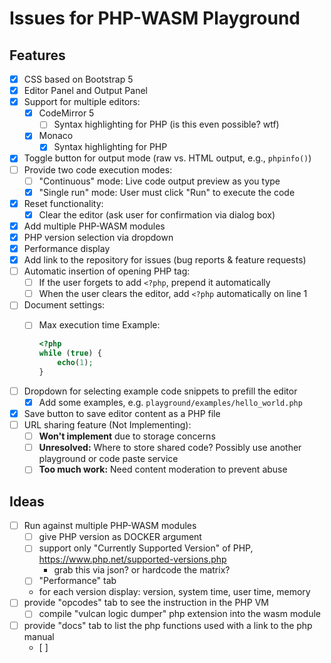 # Issues for PHP-WASM Playground

## Features

- [x] CSS based on Bootstrap 5
- [x] Editor Panel and Output Panel
- [x] Support for multiple editors:
  - [x] CodeMirror 5
    - [ ] Syntax highlighting for PHP (is this even possible? wtf)
  - [x] Monaco
    - [x] Syntax highlighting for PHP
- [x] Toggle button for output mode (raw vs. HTML output, e.g., `phpinfo()`)
- [ ] Provide two code execution modes:
  - [ ] "Continuous" mode: Live code output preview as you type
  - [x] "Single run" mode: User must click "Run" to execute the code
- [x] Reset functionality:
  - [x] Clear the editor (ask user for confirmation via dialog box)
- [x] Add multiple PHP-WASM modules
- [x] PHP version selection via dropdown
- [x] Performance display
- [x] Add link to the repository for issues (bug reports & feature requests)
- [ ] Automatic insertion of opening PHP tag:
  - [ ] If the user forgets to add `<?php`, prepend it automatically
  - [ ] When the user clears the editor, add `<?php` automatically on line 1
- [ ] Document settings:
  - [ ] Max execution time
    Example:

    ```php
    <?php
    while (true) {
        echo(1);
    }
    ```

- [ ] Dropdown for selecting example code snippets to prefill the editor
  - [x] Add some examples, e.g. `playground/examples/hello_world.php`
- [x] Save button to save editor content as a PHP file
- [ ] URL sharing feature (Not Implementing):
  - [ ] **Won't implement** due to storage concerns
  - [ ] **Unresolved:** Where to store shared code? Possibly use another playground or code paste service
  - [ ] **Too much work:** Need content moderation to prevent abuse

## Ideas

- [ ] Run against multiple PHP-WASM modules
  - [ ] give PHP version as DOCKER argument
  - [ ] support only "Currently Supported Version" of PHP, https://www.php.net/supported-versions.php
    - grab this via json? or hardcode the matrix?
  - [ ]  "Performance" tab
    - for each version display: version, system time, user time, memory
- [ ] provide "opcodes" tab to see the instruction in the PHP VM
  - [ ] compile "vulcan logic dumper" php extension into the wasm module
- [ ] provide "docs" tab to list the php functions used with a link to the php manual
  - [ ]
